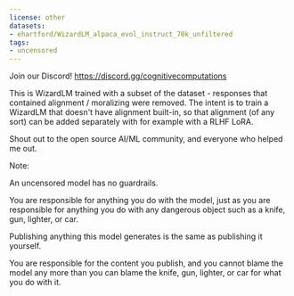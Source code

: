 ```yaml
---
license: other
datasets:
- ehartford/WizardLM_alpaca_evol_instruct_70k_unfiltered
tags:
- uncensored
---
```


Join our Discord! https://discord.gg/cognitivecomputations 

This is WizardLM trained with a subset of the dataset - responses that contained alignment / moralizing were removed.  The intent is to train a WizardLM that doesn't have alignment built-in, so that alignment (of any sort) can be added separately with for example with a RLHF LoRA.

Shout out to the open source AI/ML community, and everyone who helped me out.

Note:  

An uncensored model has no guardrails.  

You are responsible for anything you do with the model, just as you are responsible for anything you do with any dangerous object such as a knife, gun, lighter, or car.

Publishing anything this model generates is the same as publishing it yourself.

You are responsible for the content you publish, and you cannot blame the model any more than you can blame the knife, gun, lighter, or car for what you do with it.